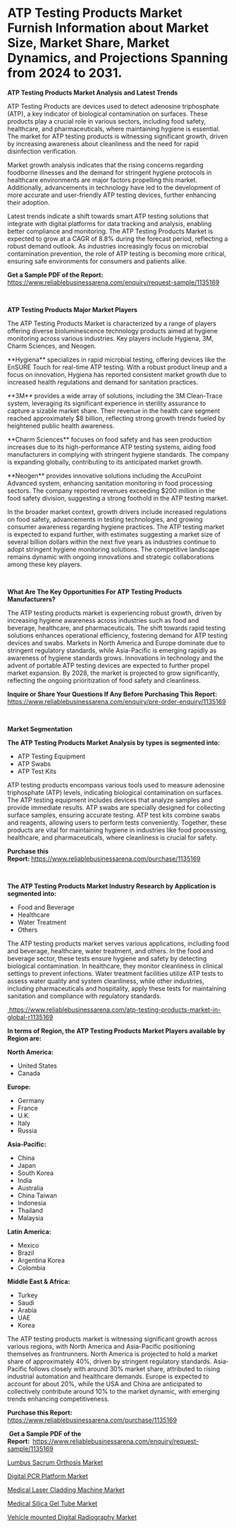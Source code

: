 <p><h1>ATP Testing Products Market Furnish Information about Market Size, Market Share, Market Dynamics, and Projections Spanning from 2024 to 2031.</h1></p><p><strong>ATP Testing Products Market Analysis and Latest Trends</strong></p>
<p><p>ATP Testing Products are devices used to detect adenosine triphosphate (ATP), a key indicator of biological contamination on surfaces. These products play a crucial role in various sectors, including food safety, healthcare, and pharmaceuticals, where maintaining hygiene is essential. The market for ATP testing products is witnessing significant growth, driven by increasing awareness about cleanliness and the need for rapid disinfection verification.</p><p>Market growth analysis indicates that the rising concerns regarding foodborne illnesses and the demand for stringent hygiene protocols in healthcare environments are major factors propelling this market. Additionally, advancements in technology have led to the development of more accurate and user-friendly ATP testing devices, further enhancing their adoption.</p><p>Latest trends indicate a shift towards smart ATP testing solutions that integrate with digital platforms for data tracking and analysis, enabling better compliance and monitoring. The ATP Testing Products Market is expected to grow at a CAGR of 8.8% during the forecast period, reflecting a robust demand outlook. As industries increasingly focus on microbial contamination prevention, the role of ATP testing is becoming more critical, ensuring safe environments for consumers and patients alike.</p></p>
<p><strong>Get a Sample PDF of the Report:&nbsp;</strong> <a href="https://www.reliablebusinessarena.com/enquiry/request-sample/1135169?utm_campaign=1579&utm_medium=2&utm_source=Github&utm_content=ia&utm_term=13102024&utm_id=atp-testing-products">https://www.reliablebusinessarena.com/enquiry/request-sample/1135169</a></p>
<p>&nbsp;</p>
<p><strong>ATP Testing Products Major Market Players</strong></p>
<p><p>The ATP Testing Products Market is characterized by a range of players offering diverse bioluminescence technology products aimed at hygiene monitoring across various industries. Key players include Hygiena, 3M, Charm Sciences, and Neogen.</p><p>**Hygiena** specializes in rapid microbial testing, offering devices like the EnSURE Touch for real-time ATP testing. With a robust product lineup and a focus on innovation, Hygiena has reported consistent market growth due to increased health regulations and demand for sanitation practices.</p><p>**3M** provides a wide array of solutions, including the 3M Clean-Trace system, leveraging its significant experience in sterility assurance to capture a sizable market share. Their revenue in the health care segment reached approximately $8 billion, reflecting strong growth trends fueled by heightened public health awareness.</p><p>**Charm Sciences** focuses on food safety and has seen production increases due to its high-performance ATP testing systems, aiding food manufacturers in complying with stringent hygiene standards. The company is expanding globally, contributing to its anticipated market growth.</p><p>**Neogen** provides innovative solutions including the AccuPoint Advanced system, enhancing sanitation monitoring in food processing sectors. The company reported revenues exceeding $200 million in the food safety division, suggesting a strong foothold in the ATP testing market.</p><p>In the broader market context, growth drivers include increased regulations on food safety, advancements in testing technologies, and growing consumer awareness regarding hygiene practices. The ATP testing market is expected to expand further, with estimates suggesting a market size of several billion dollars within the next five years as industries continue to adopt stringent hygiene monitoring solutions. The competitive landscape remains dynamic with ongoing innovations and strategic collaborations among these key players.</p></p>
<p>&nbsp;</p>
<p><strong>What Are The Key Opportunities For ATP Testing Products Manufacturers?</strong></p>
<p><p>The ATP testing products market is experiencing robust growth, driven by increasing hygiene awareness across industries such as food and beverage, healthcare, and pharmaceuticals. The shift towards rapid testing solutions enhances operational efficiency, fostering demand for ATP testing devices and swabs. Markets in North America and Europe dominate due to stringent regulatory standards, while Asia-Pacific is emerging rapidly as awareness of hygiene standards grows. Innovations in technology and the advent of portable ATP testing devices are expected to further propel market expansion. By 2028, the market is projected to grow significantly, reflecting the ongoing prioritization of food safety and cleanliness.</p></p>
<p><strong>Inquire or Share Your Questions If Any Before Purchasing This Report:</strong> <a href="https://www.reliablebusinessarena.com/enquiry/pre-order-enquiry/1135169?utm_campaign=1579&utm_medium=2&utm_source=Github&utm_content=ia&utm_term=13102024&utm_id=atp-testing-products">https://www.reliablebusinessarena.com/enquiry/pre-order-enquiry/1135169</a></p>
<p>&nbsp;</p>
<p><strong>Market Segmentation</strong></p>
<p><strong>The ATP Testing Products Market Analysis by types is segmented into:</strong></p>
<p><ul><li>ATP Testing Equipment</li><li>ATP Swabs</li><li>ATP Test Kits</li></ul></p>
<p><p>ATP testing products encompass various tools used to measure adenosine triphosphate (ATP) levels, indicating biological contamination on surfaces. The ATP testing equipment includes devices that analyze samples and provide immediate results. ATP swabs are specially designed for collecting surface samples, ensuring accurate testing. ATP test kits combine swabs and reagents, allowing users to perform tests conveniently. Together, these products are vital for maintaining hygiene in industries like food processing, healthcare, and pharmaceuticals, where cleanliness is crucial for safety.</p></p>
<p><strong>Purchase this Report:&nbsp;</strong><a href="https://www.reliablebusinessarena.com/purchase/1135169?utm_campaign=1579&utm_medium=2&utm_source=Github&utm_content=ia&utm_term=13102024&utm_id=atp-testing-products">https://www.reliablebusinessarena.com/purchase/1135169</a></p>
<p>&nbsp;</p>
<p><strong>The ATP Testing Products Market Industry Research by Application is segmented into:</strong></p>
<p><ul><li>Food and Beverage</li><li>Healthcare</li><li>Water Treatment</li><li>Others</li></ul></p>
<p><p>The ATP testing products market serves various applications, including food and beverage, healthcare, water treatment, and others. In the food and beverage sector, these tests ensure hygiene and safety by detecting biological contamination. In healthcare, they monitor cleanliness in clinical settings to prevent infections. Water treatment facilities utilize ATP tests to assess water quality and system cleanliness, while other industries, including pharmaceuticals and hospitality, apply these tests for maintaining sanitation and compliance with regulatory standards.</p></p>
<p><a href="https://www.reliablebusinessarena.com/atp-testing-products-market-in-global-r1135169?utm_campaign=1579&utm_medium=2&utm_source=Github&utm_content=ia&utm_term=13102024&utm_id=atp-testing-products">&nbsp;https://www.reliablebusinessarena.com/atp-testing-products-market-in-global-r1135169</a></p>
<p><strong>In terms of Region, the ATP Testing Products Market Players available by Region are:</strong></p>
<p>
    <p> <strong> North America: </strong>
        <ul>
            <li>United States</li>
            <li>Canada</li>
        </ul>
        </p> 
    <p> <strong> Europe: </strong>
        <ul>
            <li>Germany</li>
            <li>France</li>
            <li>U.K.</li>
            <li>Italy</li>
            <li>Russia</li>
        </ul>
        </p> 
    <p> <strong> Asia-Pacific: </strong>
        <ul>
            <li>China</li>
            <li>Japan</li>
            <li>South Korea</li>
            <li>India</li>
            <li>Australia</li>
            <li>China Taiwan</li>
            <li>Indonesia</li>
            <li>Thailand</li>
            <li>Malaysia</li>
        </ul>
        </p> 
    <p> <strong> Latin America: </strong>
        <ul>
            <li>Mexico</li>
            <li>Brazil</li>
            <li>Argentina Korea</li>
            <li>Colombia</li>
        </ul>
        </p> 
    <p> <strong> Middle East & Africa: </strong>
        <ul>
            <li>Turkey</li>
            <li>Saudi</li>
            <li>Arabia</li>
            <li>UAE</li>
            <li>Korea</li>
        </ul>
    </p>
    </p>
<p><p>The ATP testing products market is witnessing significant growth across various regions, with North America and Asia-Pacific positioning themselves as frontrunners. North America is projected to hold a market share of approximately 40%, driven by stringent regulatory standards. Asia-Pacific follows closely with around 30% market share, attributed to rising industrial automation and healthcare demands. Europe is expected to account for about 20%, while the USA and China are anticipated to collectively contribute around 10% to the market dynamic, with emerging trends enhancing competitiveness.</p></p>
<p><strong>Purchase this Report: </strong><a href="https://www.reliablebusinessarena.com/purchase/1135169?utm_campaign=1579&utm_medium=2&utm_source=Github&utm_content=ia&utm_term=13102024&utm_id=atp-testing-products">https://www.reliablebusinessarena.com/purchase/1135169</a></p>
<p>&nbsp;<strong>Get a Sample PDF of the Report:&nbsp;&nbsp;</strong><a href="https://www.reliablebusinessarena.com/enquiry/request-sample/1135169?utm_campaign=1579&utm_medium=2&utm_source=Github&utm_content=ia&utm_term=13102024&utm_id=atp-testing-products">https://www.reliablebusinessarena.com/enquiry/request-sample/1135169</a></p>
<p><strong></strong></p>
<p><p><a href="https://www.linkedin.com/pulse/sustainability-trends-lumbus-sacrum-orthosis-industry-market-hcnpc?utm_campaign=1579&utm_medium=2&utm_source=Github&utm_content=ia&utm_term=13102024&utm_id=atp-testing-products">Lumbus Sacrum Orthosis Market</a></p><p><a href="https://www.linkedin.com/pulse/digital-pcr-platform-market-evolution-regional-adaptations-1vn6e?utm_campaign=1579&utm_medium=2&utm_source=Github&utm_content=ia&utm_term=13102024&utm_id=atp-testing-products">Digital PCR Platform Market</a></p><p><a href="https://www.linkedin.com/pulse/pioneering-growth-analyzing-global-medical-laser-cladding-irole?utm_campaign=1579&utm_medium=2&utm_source=Github&utm_content=ia&utm_term=13102024&utm_id=atp-testing-products">Medical Laser Cladding Machine Market</a></p><p><a href="https://www.linkedin.com/pulse/investing-medical-silica-gel-tube-market-trends-leading-products-r9fgc?utm_campaign=1579&utm_medium=2&utm_source=Github&utm_content=ia&utm_term=13102024&utm_id=atp-testing-products">Medical Silica Gel Tube Market</a></p><p><a href="https://www.linkedin.com/pulse/pulse-vehicle-mounted-digital-radiography-rhythms-change-syyhe?utm_campaign=1579&utm_medium=2&utm_source=Github&utm_content=ia&utm_term=13102024&utm_id=atp-testing-products">Vehicle mounted Digital Radiography Market</a></p></p>
